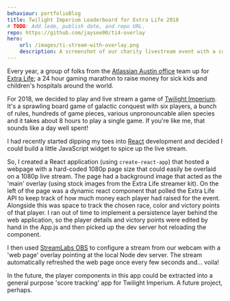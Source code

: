 ```yaml
---
behaviour: portfolioBlog
title: Twilight Imperium Leaderboard for Extra Life 2018
# TODO: Add lede, publish date, and repo URL.
repo: https://github.com/jaysee00/ti4-overlay
hero:
    url: /images/ti-stream-with-overlay.png
    description: A screenshot of our charity livestream event with a custom overlay showing a game leaderboard. The leaderboard is written in React.
---   
```

Every year, a group of folks from the [Atlassian Austin office](https://www.atlassian.com/company/careers/austin) team up for [Extra Life](https://www.extra-life.org/); a 24 hour gaming marathon to raise money for sick kids and children's hospitals around the world.

For 2018, we decided to play and live stream a game of [Twilight Imperium](https://en.wikipedia.org/wiki/Twilight_Imperium). It's a sprawling board game of galactic conquest with six players, a bunch of rules, hundreds of game pieces, various unpronouncable alien species and it takes about 8 hours to play a single game. If you're like me, that sounds like a day well spent!

I had recently started dipping my toes into [React](https://reactjs.org/) development and decided I could build a little JavaScript widget to spice up the live stream.

So, I created a React application (using `create-react-app`) that hosted a webpage with a hard-coded 1080p page size that could easily be overlaid on a 1080p live stream. The page had a background image that acted as the 'main' overlay (using stock images from the Extra Life streamer kit). On the left of the page was a dynamic react component that polled the Extra Life API to keep track of how much money each player had raised for the event. Alongside this was space to track the chosen race, color and victory points of that player. I ran out of time to implement a persistence layer behind the web application, so the player details and victory points were edited by hand in the App.js and then picked up the dev server hot reloading the component. 

I then used [StreamLabs OBS](https://streamlabs.com/) to configure a stream from our webcam with a 'web page' overlay pointing at the local Node dev server. The stream automatically refreshed the web page once every few seconds and... voila!

In the future, the player components in this app could be extracted into a general purpose 'score tracking' app for Twilight Imperium. A future project, perhaps.
